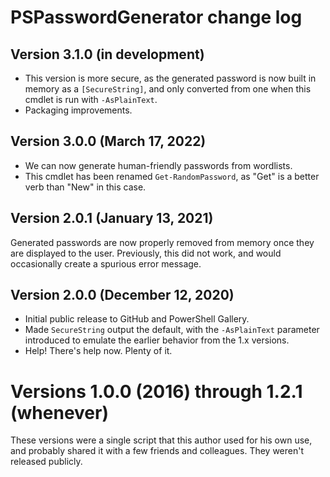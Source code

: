 # PSPasswordGenerator change log

## Version 3.1.0 (in development)
- This version is more secure, as the generated password is now built in memory as a `[SecureString]`, and only converted from one when this cmdlet is run with `-AsPlainText`.
- Packaging improvements.

## Version 3.0.0 (March 17, 2022)
- We can now generate human-friendly passwords from wordlists.
- This cmdlet has been renamed `Get-RandomPassword`, as "Get" is a better verb than "New" in this case.

## Version 2.0.1 (January 13, 2021)
Generated passwords are now properly removed from memory once they are displayed to the user.  Previously, this did not work, and would occasionally create a spurious error message.

## Version 2.0.0 (December 12, 2020)
- Initial public release to GitHub and PowerShell Gallery.
- Made `SecureString` output the default, with the `-AsPlainText` parameter introduced to emulate the earlier behavior from the 1.x versions.
- Help!  There's help now.  Plenty of it.

# Versions 1.0.0 (2016) through 1.2.1 (whenever)
These versions were a single script that this author used for his own use, and probably shared it with a few friends and colleagues. They weren't released publicly.
